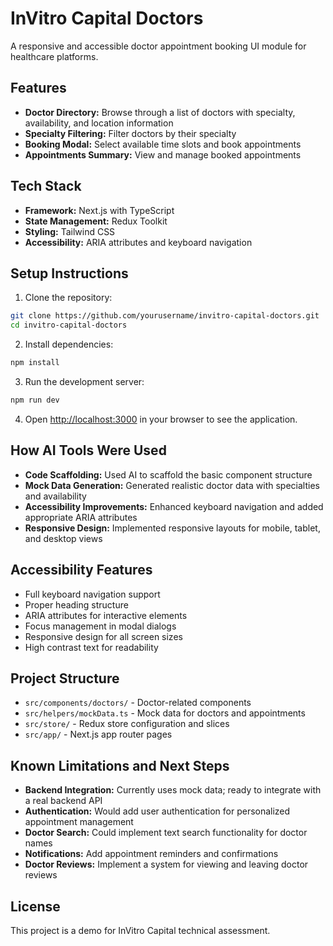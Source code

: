 # InVitro Capital Doctors

A responsive and accessible doctor appointment booking UI module for healthcare platforms.

## Features

- **Doctor Directory:** Browse through a list of doctors with specialty, availability, and location information
- **Specialty Filtering:** Filter doctors by their specialty
- **Booking Modal:** Select available time slots and book appointments
- **Appointments Summary:** View and manage booked appointments

## Tech Stack

- **Framework:** Next.js with TypeScript
- **State Management:** Redux Toolkit
- **Styling:** Tailwind CSS
- **Accessibility:** ARIA attributes and keyboard navigation

## Setup Instructions

1. Clone the repository:

```bash
git clone https://github.com/yourusername/invitro-capital-doctors.git
cd invitro-capital-doctors
```

2. Install dependencies:

```bash
npm install
```

3. Run the development server:

```bash
npm run dev
```

4. Open [http://localhost:3000](http://localhost:3000) in your browser to see the application.

## How AI Tools Were Used

- **Code Scaffolding:** Used AI to scaffold the basic component structure
- **Mock Data Generation:** Generated realistic doctor data with specialties and availability
- **Accessibility Improvements:** Enhanced keyboard navigation and added appropriate ARIA attributes
- **Responsive Design:** Implemented responsive layouts for mobile, tablet, and desktop views

## Accessibility Features

- Full keyboard navigation support
- Proper heading structure
- ARIA attributes for interactive elements
- Focus management in modal dialogs
- Responsive design for all screen sizes
- High contrast text for readability

## Project Structure

- `src/components/doctors/` - Doctor-related components
- `src/helpers/mockData.ts` - Mock data for doctors and appointments
- `src/store/` - Redux store configuration and slices
- `src/app/` - Next.js app router pages

## Known Limitations and Next Steps

- **Backend Integration:** Currently uses mock data; ready to integrate with a real backend API
- **Authentication:** Would add user authentication for personalized appointment management
- **Doctor Search:** Could implement text search functionality for doctor names
- **Notifications:** Add appointment reminders and confirmations
- **Doctor Reviews:** Implement a system for viewing and leaving doctor reviews

## License

This project is a demo for InVitro Capital technical assessment.
